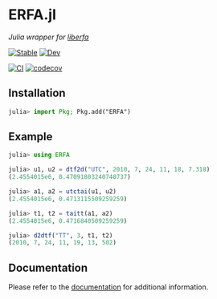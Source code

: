 # ERFA.jl

*Julia wrapper for [liberfa](https://github.com/liberfa/erfa)*

[![Stable](https://img.shields.io/badge/docs-stable-blue.svg)](https://juliaastro.github.io/ERFA/stable)
[![Dev](https://img.shields.io/badge/docs-dev-blue.svg)](https://juliaastro.github.io/ERFA.jl/dev)

[![CI](https://github.com/JuliaAstro/ERFA.jl/actions/workflows/CI.yml/badge.svg)](https://github.com/JuliaAstro/ERFA.jl/actions/workflows/CI.yml)
[![codecov](https://codecov.io/gh/juliaastro/ERFA.jl/graph/badge.svg?token=q5WlA4TVIZ)](https://codecov.io/gh/juliaastro/ERFA.jl)

## Installation

```julia
julia> import Pkg; Pkg.add("ERFA")
```

## Example

```julia
julia> using ERFA

julia> u1, u2 = dtf2d("UTC", 2010, 7, 24, 11, 18, 7.318)
(2.4554015e6, 0.47091803240740737)

julia> a1, a2 = utctai(u1, u2)
(2.4554015e6, 0.4713115509259259)

julia> t1, t2 = taitt(a1, a2)
(2.4554015e6, 0.4716840509259259)

julia> d2dtf("TT", 3, t1, t2)
(2010, 7, 24, 11, 19, 13, 502)
```

## Documentation

Please refer to the [documentation](https://juliaastro.github.io/ERFA.jl/stable) for additional
information.

